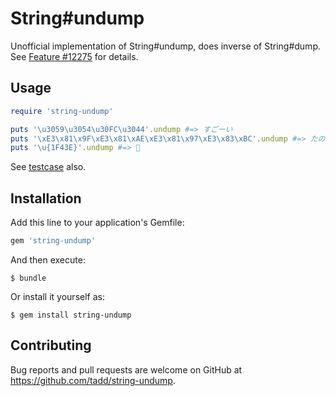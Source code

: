 # String#undump

Unofficial implementation of String#undump, does inverse of String#dump.
See [Feature #12275](https://bugs.ruby-lang.org/issues/12275) for details.

## Usage

```ruby
require 'string-undump'

puts '\u3059\u3054\u30FC\u3044'.undump #=> すごーい
puts '\xE3\x81\x9F\xE3\x81\xAE\xE3\x81\x97\xE3\x83\xBC'.undump #=> たのしー
puts '\u{1F43E}'.undump #=> 🐾
```

See [testcase](https://github.com/tadd/string-undump/blob/master/test/test_undump.rb) also.

## Installation

Add this line to your application's Gemfile:

```ruby
gem 'string-undump'
```

And then execute:

    $ bundle

Or install it yourself as:

    $ gem install string-undump

## Contributing

Bug reports and pull requests are welcome on GitHub at https://github.com/tadd/string-undump.
